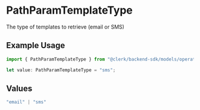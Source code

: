 # PathParamTemplateType

The type of templates to retrieve (email or SMS)

## Example Usage

```typescript
import { PathParamTemplateType } from "@clerk/backend-sdk/models/operations";

let value: PathParamTemplateType = "sms";
```

## Values

```typescript
"email" | "sms"
```